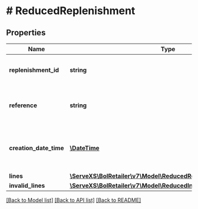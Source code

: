 # # ReducedReplenishment

## Properties

Name | Type | Description | Notes
------------ | ------------- | ------------- | -------------
**replenishment_id** | **string** | The unique identifier of the replenishment. |
**reference** | **string** | Custom user defined reference to identify the replenishment. |
**creation_date_time** | [**\DateTime**](\DateTime.md) | The date and time when this replenishment was created. In ISO 8601 format. |
**lines** | [**\ServeXS\BolRetailer\v7\Model\ReducedReplenishmentLines[]**](ReducedReplenishmentLines.md) |  |
**invalid_lines** | [**\ServeXS\BolRetailer\v7\Model\ReducedInvalidReplenishmentLine[]**](ReducedInvalidReplenishmentLine.md) |  |

[[Back to Model list]](../../README.md#models) [[Back to API list]](../../README.md#endpoints) [[Back to README]](../../README.md)
